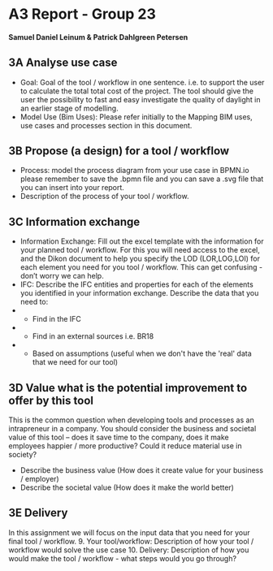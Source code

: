 <p align="center">

# A3 Report - Group 23
#### Samuel Daniel Leinum & Patrick Dahlgreen Petersen

</p>

## 3A Analyse use case
- Goal: Goal of the tool / workflow in one sentence. i.e. to support the user to calculate the total total cost of the project.
The tool should give the user the possibility to fast and easy investigate the quality of daylight in an earlier stage of modelling.
- Model Use (Bim Uses): Please refer initially to the Mapping BIM uses, use cases and processes section in this document.

## 3B Propose (a design) for a tool / workflow
- Process: model the process diagram from your use case in BPMN.io please remember to save the .bpmn file and you can save a .svg file that you can insert into your report.
- Description of the process of your tool / workflow.

## 3C Information exchange
- Information Exchange: Fill out the excel template with the information for your planned tool / workflow. For this you will need access to the excel, and the Dikon document to help you specify the LOD (LOR,LOG,LOI) for each element you need for you tool / workflow. This can get confusing - don’t worry we can help.
- IFC: Describe the IFC entities and properties for each of the elements you identified in your information exchange. Describe the data that you need to:
- - Find in the IFC
- - Find in an external sources i.e. BR18
- - Based on assumptions (useful when we don't have the 'real' data that we need for our tool)

## 3D Value what is the potential improvement to offer by this tool
This is the common question when developing tools and processes as an intrapreneur in a company. You should consider the business and societal value of this tool – does it save time to the company, does it make employees happier / more productive? Could it reduce material use in society?
- Describe the business value (How does it create value for your business / employer)
- Describe the societal value (How does it make the world better)

## 3E Delivery
In this assignment we will focus on the input data that you need for your final tool / workflow. 9. Your tool/workflow: Description of how your tool / workflow would solve the use case 10. Delivery: Description of how you would make the tool / workflow - what steps would you go through?

